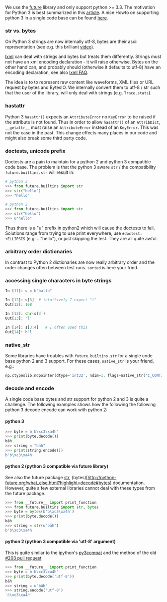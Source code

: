 We use the [future](http://python-future.org/) library and only support python >= 3.3. The motivation for Python 3 is best summarized in this [article](http://python-notes.curiousefficiency.org/en/latest/python3/questions_and_answers.html). A nice Howto on supporting python 3 in a single code base can be found [here](http://lucumr.pocoo.org/2013/5/21/porting-to-python-3-redux/).

### str vs. bytes
On Python 3 strings are now internally utf-8, bytes are their ascii representation (see e.g. this brilliant [video](http://pyvideo.org/video/948/pragmatic-unicode-or-how-do-i-stop-the-pain)).

[lxml](http://lxml.de) can deal with strings and bytes but treats them differently. Strings must not have an xml encoding declaration - it will raise otherwise. Bytes on the other hand can, and probably should (otherwise it defaults to utf-8) have an encoding declaration, see also [lxml FAQ](http://lxml.de/FAQ.html#why-can-t-lxml-parse-my-xml-from-unicode-strings).

The idea is to to represent raw content like waveforms, XML files or URL request by bytes and BytesIO. We internally convert them to utf-8 / str such that the user of the library, will only deal with strings (e.g. `Trace.stats`).

### hastattr
Python 3 `hasattr()` expects an `AttributeError` no `KeyError` to be raised if the attribute is not found. Thus in order to allow `hasattr()` of an `AttribDict`, `__getattr__` must raise an `AttributeError` instead of an `KeyError`. This was not the case in the past. This change effects many places in our code and might also break some third party code.

### doctests, unicode prefix
Doctests are a pain to maintain for a python 2 and python 3 compatible code base. The problem is that the python 3 aware `str` / the compatibility `future.builtins.str` will result in:
```python
# python 3
>>> from future.builtins import str
>>> str("hello")
>>> "hello"
```
```python
# python 2
>>> from future.builtins import str
>>> str("hello")
>>> u"hello"
```

Thus there is a "u" prefix in python2 which will cause the doctests to fail. Solutions range from trying to use print everywhere, use `#doctest: +ELLIPSIS` (e.g. ..."hello"), or just skipping the test. They are all quite awful. 

### arbitrary order dictionaries
In contrast to Python 2 dictionaries are now really arbitrary order and the order changes often between test runs. `sorted` is here your frind.

### accessing single characters in byte strings
```python
In [11]: s = b"hallo"

In [12]: s[3]  # intuitively I expect "l"
Out[12]: 108

In [13]: chr(s[3])
Out[13]: 'l'

In [14]: s[3:4]   # I often used this
Out[14]: b'l'
```

### native_str
Some libraries have troubles with `future.builtins.str` for a single code base python 2 and 3 support. For these cases, `native_str` is your friend, e.g.:
```python
np.ctypeslib.ndpointer(dtype='int32', ndim=1, flags=native_str('C_CONTIGUOUS'))
```

### decode and encode
A single code base bytes and str support for python 2 and 3 is quite a challenge. The following examples shows how the following the following python 3 decode encode can work with python 2:

#### python 3
```python
>>> byte = b'b\xc3\xa4h'
>>> print(byte.decode())
bäh
>>> string = "bäh"
>>> print(string.encode())
b'b\xc3\xa4h'
```

#### python 2 (python 3 compatible via future library)
See also the future package [str](http://python-future.org/str_object.html?highlight=decode#str), (bytes)[http://python-future.org/what_else.html?highlight=decode#bytes] documentation. However, quite a few external libraries cannot deal with these types from the future package.
```python
>>> from __future__ import print_function
>>> from future.builtins import str, bytes
>>> byte = bytes(b'b\xc3\xa4h')
>>> print(byte.decode())
bäh
>>> string = str(u"bäh")
b'b\xc3\xa4h'
```

#### python 2 (python 3 compatible via 'utf-8' argument)
This is quite similar to the ipython's [py3compat](https://github.com/ipython/ipython/blob/master/IPython/utils/py3compat.py#L20) and the method of the old [#203 pull request](https://github.com/obspy/obspy/pull/203/files#diff-bc24580f1745d517c0153521a8f6570fR32)
```python
>>> from __future__ import print_function
>>> byte = b'b\xc3\xa4h'
>>> print(byte.decode('utf-8'))
bäh
>>> string = u"bäh"
>>> string.encode('utf-8')
'b\xc3\xa4h'
```

